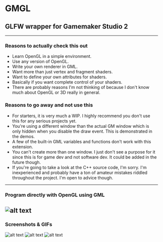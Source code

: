 # GMGL
## GLFW wrapper for Gamemaker Studio 2

---

### Reasons to actually check this out
* Learn OpenGL in a simple environment.
* Use any version of OpenGL.
* Write your own renderer in GML.
* Want more than just vertex and fragment shaders.
* Want to define your own attributes for shaders.
* Basically if you want complete control of your shaders.
* There are probably reasons I'm not thinking of because 
I don't know much about OpenGL or 3D really in general.

### Reasons to go away and not use this
* For starters, it is very much a WIP. I highly recommend you don't use 
  this for any serious projects yet.
* You're using a different window than the actual GM window which 
  is only hidden when you disable the draw event. This is demonstrated in the demos.
* A few of the built-in GML variables and functions don't work with this extension.
* You can't create more than one window. I just don't see a purpose for it since 
  this is for game dev and not software dev. It could be added in the future though.
* If you're going to take a look at the C++ source code, I'm sorry. I'm inexperienced
  and probably have a ton of amateur mistakes riddled throughout the project. I'm open
  to advice though.
---
### Program directly with OpenGL using GML
![alt text](https://i.imgur.com/86lTGtw.png,"")
---
### Screenshots & GIFs
![alt text](https://i.imgur.com/K4kS50U.png,"")
![alt text](https://i.imgur.com/esI2D2H.gif,"")
![alt text](https://i.imgur.com/NtrpRoR.gif,"")